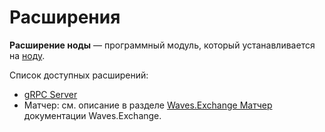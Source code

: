 # Расширения

**Расширение ноды** — программный модуль, который устанавливается на [ноду](/ru/blockchain/node).

Список доступных расширений:

* [gRPC Server](/ru/waves-node/extensions/grpc-server)
* Матчер: см. описание в разделе [Waves.Exchange Матчер](https://docs.waves.exchange/ru/waves-matcher/) документации Waves.Exchange.
